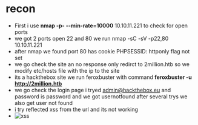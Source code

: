 # recon
- First i use **nmap -p- --min-rate=10000** 10.10.11.221 to check for open ports
- we got 2 ports open 22 and 80 we run nmap -sC -sV -p22,80 10.10.11.221
- after nmap we found port 80 has cookie  PHPSESSID: httponly flag not set
- we go check the site an no response only redirct to 2million.htb so we modify etc/hosts file with the ip to the site
- its a hackthebox site we run feroxbuster with command **feroxbuster -u http://2million.htb**
- we go check the login page i tryed admin@hackthebox.eu and password is password and we got usernotfound after several trys we also get user not found
- i try reflected xss from the url and its not working
- ![xss]()
